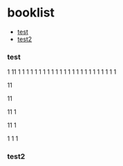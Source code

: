 # booklist
- [test](#test)
- [test2](#test2)

### test
1
11
1
1
1
1
1
1
1
1
1
1
1
1
1
1
1
1
1
1
1
1
1
1
1
1

11

11

11
1

11
1

1
1
1

### test2


